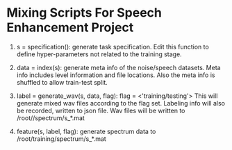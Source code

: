 # Mixing Scripts For Speech Enhancement Project

1. s = specification(): generate task specification. Edit this function to define hyper-parameters not related to the training stage.

2. data = index(s): generate meta info of the noise/speech datasets. Meta info includes level information and file locations. Also the meta info is shuffled to allow train-test split.

3. label = generate_wav(s, data, flag): flag = <'training/testing'> This will generate mixed wav files according to the flag set. Labeling info will also be recorded, written to json file. Wav files will be written to /root/<flag>/spectrum/s_*.mat

4. feature(s, label, flag): generate spectrum data to /root/training/spectrum/s_*.mat   